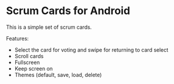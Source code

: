 # Scrum Cards for Android

This is a simple set of scrum cards.

Features:

* Select the card for voting and swipe for returning to card select
* Scroll cards
* Fullscreen
* Keep screen on
* Themes (default, save, load, delete)
